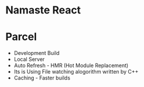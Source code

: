# Namaste React 

# Parcel 
- Development Build
- Local Server
- Auto Refresh - HMR (Hot Module Replacement)
- Its is Using File watching alogorithm written by C++
- Caching - Faster builds